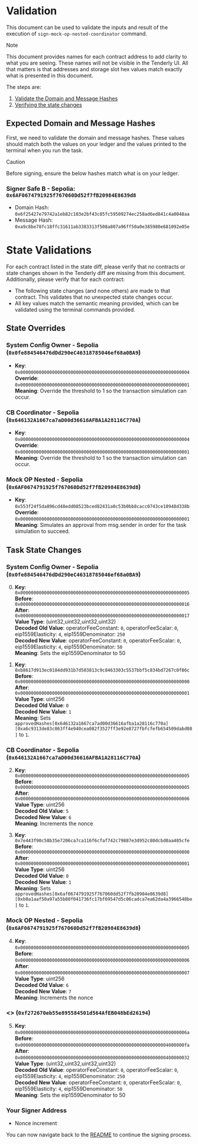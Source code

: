 # Validation

This document can be used to validate the inputs and result of the execution of `sign-mock-op-nested-coordinator` command.

> [!NOTE]
>
> This document provides names for each contract address to add clarity to what you are seeing. These names will not be visible in the Tenderly UI. All that matters is that addresses and storage slot hex values match exactly what is presented in this document.

The steps are:

1. [Validate the Domain and Message Hashes](#expected-domain-and-message-hashes)
2. [Verifying the state changes](#state-changes)

## Expected Domain and Message Hashes

First, we need to validate the domain and message hashes. These values should match both the values on your ledger and the values printed to the terminal when you run the task.

> [!CAUTION]
>
> Before signing, ensure the below hashes match what is on your ledger.
>
> ### Signer Safe B - Sepolia: `0x6AF0674791925f767060Dd52f7fB20984E8639d8`
>
> - Domain Hash: `0x6f25427e79742a1eb82c103e2bf43c85fc59509274ec258ad6ed841c4a0048aa`
> - Message Hash: `0xa9c8be78fc18ffc31611ab3383313f508a807a96ff50a0e385980e681092e05e`

# State Validations

For each contract listed in the state diff, please verify that no contracts or state changes shown in the Tenderly diff are missing from this document. Additionally, please verify that for each contract:

- The following state changes (and none others) are made to that contract. This validates that no unexpected state changes occur.
- All key values match the semantic meaning provided, which can be validated using the terminal commands provided.

## State Overrides

### System Config Owner - Sepolia (`0x0fe884546476dDd290eC46318785046ef68a0BA9`)

- **Key**: `0x0000000000000000000000000000000000000000000000000000000000000004` <br/>
  **Override**: `0x0000000000000000000000000000000000000000000000000000000000000001` <br/>
  **Meaning**: Override the threshold to 1 so the transaction simulation can occur.

### CB Coordinator - Sepolia (`0x646132A1667ca7aD00d36616AFBA1A28116C770A`)

- **Key**: `0x0000000000000000000000000000000000000000000000000000000000000004` <br/>
  **Override**: `0x0000000000000000000000000000000000000000000000000000000000000001` <br/>
  **Meaning**: Override the threshold to 1 so the transaction simulation can occur.

### Mock OP Nested - Sepolia (`0x6AF0674791925f767060Dd52f7fB20984E8639d8`)

- **Key**: `0x553f24f5da896cd48edd08523bced82431a0c53b0bb8cacc0743ce10948d338b` <br/>
  **Override**: `0x0000000000000000000000000000000000000000000000000000000000000001` <br/>
  **Meaning**: Simulates an approval from msg.sender in order for the task simulation to succeed.

## Task State Changes

### System Config Owner - Sepolia (`0x0fe884546476dDd290eC46318785046ef68a0BA9`)

0. **Key**: `0x0000000000000000000000000000000000000000000000000000000000000005` <br/>
   **Before**: `0x0000000000000000000000000000000000000000000000000000000000000016` <br/>
   **After**: `0x0000000000000000000000000000000000000000000000000000000000000017` <br/>
   **Value Type**: (uint32,uint32,uint32,uint32) <br/>
   **Decoded Old Value**: operatorFeeConstant: `0`, operatorFeeScalar: `0`, eip1559Elasticity: `4`, eip1559Denominator: `250` <br/>
   **Decoded New Value**: operatorFeeConstant: `0`, operatorFeeScalar: `0`, eip1559Elasticity: `4`, eip1559Denominator: `50` <br/>
   **Meaning**: Sets the eip1559Denominator to 50 <br/>

1. **Key**: `0xb8617d913ec0184dd931b7d503813c9c8463303c5537bbf5c834bd7267c0f86c` <br/>
   **Before**: `0x0000000000000000000000000000000000000000000000000000000000000000` <br/>
   **After**: `0x0000000000000000000000000000000000000000000000000000000000000001` <br/>
   **Value Type**: uint256 <br/>
   **Decoded Old Value**: `0` <br/>
   **Decoded New Value**: `1` <br/>
   **Meaning**: Sets `approvedHashes[0x646132a1667ca7ad00d36616afba1a28116c770a][0xa6c9313de83c063ff4e940cea082f3527ff3e92e8727fbfcfefb654509dabd08]` to `1`. <br/>

### CB Coordinator - Sepolia (`0x646132A1667ca7aD00d36616AFBA1A28116C770A`)

2. **Key**: `0x0000000000000000000000000000000000000000000000000000000000000005` <br/>
   **Before**: `0x0000000000000000000000000000000000000000000000000000000000000005` <br/>
   **After**: `0x0000000000000000000000000000000000000000000000000000000000000006` <br/>
   **Value Type**: uint256 <br/>
   **Decoded Old Value**: `5` <br/>
   **Decoded New Value**: `6` <br/>
   **Meaning**: Increments the nonce <br/>

3. **Key**: `0x7e443f90c58b35e7206ca7ca116f6cfaf742c79887e3d952c80dcbd0aa405cfe` <br/>
   **Before**: `0x0000000000000000000000000000000000000000000000000000000000000000` <br/>
   **After**: `0x0000000000000000000000000000000000000000000000000000000000000001` <br/>
   **Value Type**: uint256 <br/>
   **Decoded Old Value**: `0` <br/>
   **Decoded New Value**: `1` <br/>
   **Meaning**: Sets `approvedHashes[0x6af0674791925f767060dd52f7fb20984e8639d8][0xb0a1aaf50a97a55b80f041736fc17bf69547d5c06cadca7ea62da4a3966548be]` to `1`. <br/>

### Mock OP Nested - Sepolia (`0x6AF0674791925f767060Dd52f7fB20984E8639d8`)

4. **Key**: `0x0000000000000000000000000000000000000000000000000000000000000005` <br/>
   **Before**: `0x0000000000000000000000000000000000000000000000000000000000000006` <br/>
   **After**: `0x0000000000000000000000000000000000000000000000000000000000000007` <br/>
   **Value Type**: uint256 <br/>
   **Decoded Old Value**: `6` <br/>
   **Decoded New Value**: `7` <br/>
   **Meaning**: Increments the nonce <br/>

### <<ContractName>> (`0xf272670eb55e895584501d564AfEB048bEd26194`)

5. **Key**: `0x000000000000000000000000000000000000000000000000000000000000006a` <br/>
   **Before**: `0x00000000000000000000000000000000000000000000000000000004000000fa` <br/>
   **After**: `0x0000000000000000000000000000000000000000000000000000000400000032` <br/>
   **Value Type**: (uint32,uint32,uint32,uint32) <br/>
   **Decoded Old Value**: operatorFeeConstant: `0`, operatorFeeScalar: `0`, eip1559Elasticity: `4`, eip1559Denominator: `250` <br/>
   **Decoded New Value**: operatorFeeConstant: `0`, operatorFeeScalar: `0`, eip1559Elasticity: `4`, eip1559Denominator: `50` <br/>
   **Meaning**: Sets the eip1559Denominator to 50 <br/>

### Your Signer Address

- Nonce increment

You can now navigate back to the [README](../README.md#43-extract-the-domain-hash-and-the-message-hash-to-approve) to continue the signing process.
